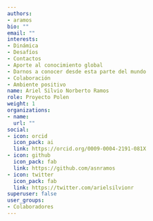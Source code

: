 ```yaml
---
authors:
- aramos
bio: ""
email: ""
interests:
- Dinámica
- Desafíos
- Contactos
- Aporte al conocimiento global
- Darnos a conocer desde esta parte del mundo
- Colaboración
- Ambiente positivo
name: Ariel Silvio Norberto Ramos
role: Proyecto Polen
weight: 1
organizations:
- name: 
  url: ""
social:
- icon: orcid
  icon_pack: ai
  link: https://orcid.org/0009-0004-2191-081X
- icon: github
  icon_pack: fab
  link: https://github.com/asnramos
- icon: twitter
  icon_pack: fab
  link: https://twitter.com/arielsilvionr
superuser: false
user_groups:
- Colaboradores
---
```

